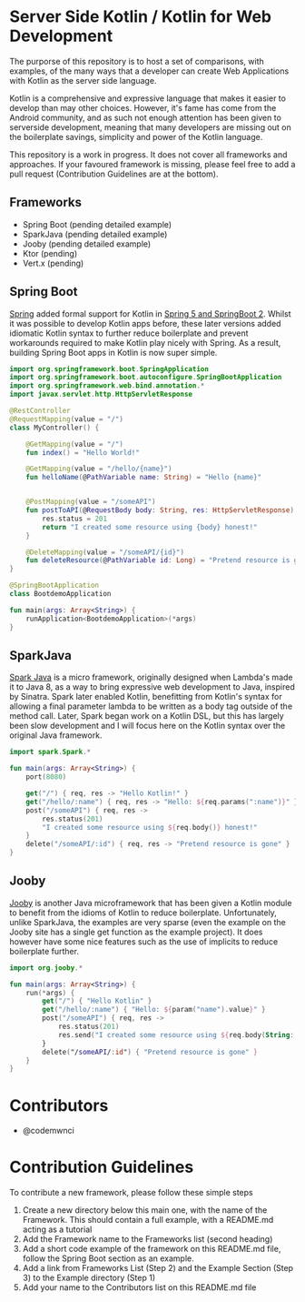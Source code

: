 # Server Side Kotlin / Kotlin for Web Development
The purporse of this repository is to host a set of comparisons, with examples, of the many ways that a developer can create Web Applications with Kotlin as the server side language. 

Kotlin is a comprehensive and expressive language that makes it easier to develop than may other choices. However, it's fame has come from the Android community, and as such not enough attention has been given to serverside development, meaning that many developers are missing out on the boilerplate savings, simplicity and power of the Kotlin language.

This repository is a work in progress. It does not cover all frameworks and approaches. If your favoured framework is missing, please feel free to add a pull request (Contribution Guidelines are at the bottom).

## Frameworks
- Spring Boot (pending detailed example)
- SparkJava (pending detailed example)
- Jooby (pending detailed example)
- Ktor (pending)
- Vert.x (pending)


## Spring Boot
[Spring](https://spring.io/) added formal support for Kotlin in [Spring 5 and SpringBoot 2](https://docs.spring.io/spring-boot/docs/2.1.0.RELEASE/reference/htmlsingle/#boot-features-kotlin). Whilst it was possible to develop Kotlin apps before, these later versions added idiomatic Kotlin syntax to further reduce boilerplate and prevent workarounds required to make Kotlin play nicely with Spring. As a result, building Spring Boot apps in Kotlin is now super simple.


```kotlin
import org.springframework.boot.SpringApplication
import org.springframework.boot.autoconfigure.SpringBootApplication
import org.springframework.web.bind.annotation.*
import javax.servlet.http.HttpServletResponse

@RestController
@RequestMapping(value = "/")
class MyController() {

    @GetMapping(value = "/")
    fun index() = "Hello World!"

    @GetMapping(value = "/hello/{name}")
    fun helloName(@PathVariable name: String) = "Hello {name}"


    @PostMapping(value = "/someAPI")
    fun postToAPI(@RequestBody body: String, res: HttpServletResponse): String {
        res.status = 201
        return "I created some resource using {body} honest!"
    }

    @DeleteMapping(value = "/someAPI/{id}")
    fun deleteResource(@PathVariable id: Long) = "Pretend resource is gone"
}

@SpringBootApplication
class BootdemoApplication

fun main(args: Array<String>) {
    runApplication<BootdemoApplication>(*args)    
}
```   

## SparkJava
[Spark Java](http://sparkjava.com/) is a micro framework, originally designed when Lambda's made it to Java 8, as a way to bring expressive web development to Java, inspired by Sinatra. Spark later enabled Kotlin, benefitting from Kotlin's syntax for allowing a final parameter lambda to be written as a body tag outside of the method call. Later, Spark began work on a Kotlin DSL, but this has largely been slow development and I will focus here on the Kotlin syntax over the original Java framework.

```kotlin
import spark.Spark.*

fun main(args: Array<String>) {
    port(8080)

    get("/") { req, res -> "Hello Kotlin!" }
    get("/hello/:name") { req, res -> "Hello: ${req.params(":name")}" }
    post("/someAPI") { req, res -> 
        res.status(201)
        "I created some resource using ${req.body()} honest!" 
    }
    delete("/someAPI/:id") { req, res -> "Pretend resource is gone" }
}
```


## Jooby
[Jooby](https://jooby.org/) is another Java microframework that has been given a Kotlin module to benefit from the idioms of Kotlin to reduce boilerplate. Unfortunately, unlike SparkJava, the examples are very sparse (even the example on the Jooby site has a single get function as the example project). It does however have some nice features such as the use of implicits to reduce boilerplate further. 


```kotlin
import org.jooby.*

fun main(args: Array<String>) {
    run(*args) {
        get("/") { "Hello Kotlin" }
        get("/hello/:name") { "Hello: ${param("name").value}" }
        post("/someAPI") { req, res ->
            res.status(201)
            res.send("I created some resource using ${req.body(String::class.java)} honest!")
        }
        delete("/someAPI/:id") { "Pretend resource is gone" }
    }
}
```
    
    
# Contributors
- @codemwnci


# Contribution Guidelines
To contribute a new framework, please follow these simple steps
1. Create a new directory below this main one, with the name of the Framework. This should contain a full example, with a README.md acting as a tutorial
1. Add the Framework name to the Frameworks list (second heading)
1. Add a short code example of the framework on this README.md file, follow the Spring Boot section as an example. 
1. Add a link from Frameworks List (Step 2) and the Example Section (Step 3) to the Example directory (Step 1)
1. Add your name to the Contributors list on this README.md file


